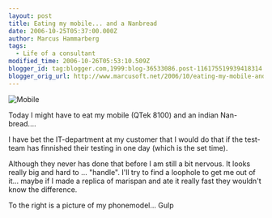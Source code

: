 ```yaml
---
layout: post
title: Eating my mobile... and a Nanbread
date: 2006-10-25T05:37:00.000Z
author: Marcus Hammarberg
tags:
  - Life of a consultant
modified_time: 2006-10-26T05:53:10.509Z
blogger_id: tag:blogger.com,1999:blog-36533086.post-116175519939418314
blogger_orig_url: http://www.marcusoft.net/2006/10/eating-my-mobile-and-nanbread.html
---
```


![Mobile](http://www.myqtek.com/media/12359-8100_front.gif)

Today I might have to eat my mobile (QTek 8100) and an indian Nan-bread....

I have bet the IT-department at my customer that I would do that if the test-team has finnished their testing in one day (which is the set time).

Although they never has done that before I am still a bit nervous. It looks really big and hard to ... "handle". I'll try to find a loophole to get me out of it... maybe if I made a replica of marispan and ate it really fast they wouldn't know the difference.

To the right is a picture of my phonemodel... Gulp
